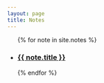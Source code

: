 ```yaml
---
layout: page
title: Notes
---
```

<ul>
  {% for note in site.notes %}
    <li>
      <h3><a href=".{{ note.url }}">{{ note.title }}</a></h3>
    </li>
  {% endfor %}
</ul>